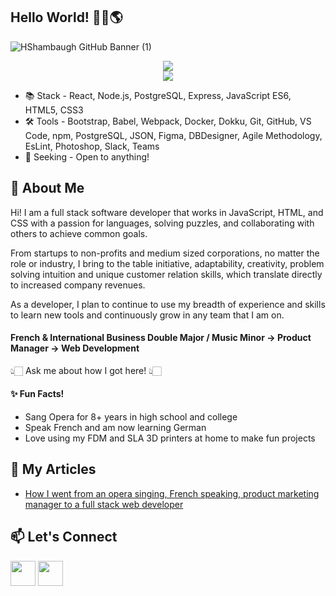 ## Hello World! 👋🏻🌎
![HShambaugh GitHub Banner (1)](https://github.com/hannahshamb/hannahshamb/assets/90408240/27c10bbf-0569-4806-9d8d-6d220d1dbfc8)

<div align="center">
  <div>
    <img src="https://github-readme-stats-sigma-five.vercel.app/api?username=hannahshamb&hide=stars,contribs&show_icons=true&theme=cobalt"></img>
  </div>
  <div>
    <img src="https://github-readme-stats-sigma-five.vercel.app/api/top-langs/?username=hannahshamb&theme=cobalt&layout=compact"></img>
  </div>
</div>

- 📚 Stack - React, Node.js, PostgreSQL, Express, JavaScript ES6, HTML5, CSS3
- 🛠 Tools - Bootstrap, Babel, Webpack, Docker, Dokku, Git, GitHub, VS Code, npm, PostgreSQL, JSON, Figma, DBDesigner, Agile Methodology, EsLint, Photoshop, Slack, Teams
- 🔎 Seeking - Open to anything! 



## 💬 About Me
Hi! I am a full stack software developer that works in JavaScript, HTML, and CSS with a passion for languages, solving puzzles, and collaborating with others to achieve common goals. 

From startups to non-profits and medium sized corporations, no matter the role or industry, I bring to the table initiative, adaptability, creativity, problem solving intuition and unique customer relation skills, which translate directly to increased company revenues.

As a developer, I plan to continue to use my breadth of experience and skills to learn new tools and continuously grow in any team that I am on. 

#### French & International Business Double Major / Music Minor → Product Manager → Web Development 
👆🏻 Ask me about how I got here! 👆🏻


#### ✨ Fun Facts!
- Sang Opera for 8+ years in high school and college 
- Speak French and am now learning German 
- Love using my FDM and SLA 3D printers at home to make fun projects

## 📄 My Articles
- [How I went from an opera singing, French speaking, product marketing manager to a full stack web developer](https://www.linkedin.com/pulse/how-i-went-from-opera-singing-french-speaking-product-engelhardt/)

## 📫 Let's Connect 
[<img src="https://user-images.githubusercontent.com/90408240/204418120-5ba6a30c-dd0a-464c-8d60-427bb725377a.svg" width="40" height="40">](https://www.linkedin.com/in/hannahnengel/) [<img src="https://user-images.githubusercontent.com/90408240/204418407-a70b49e4-62ee-4d0c-a50e-c12550e1966a.svg" width="40" height="40">](https://github.com/hannahnengel)
